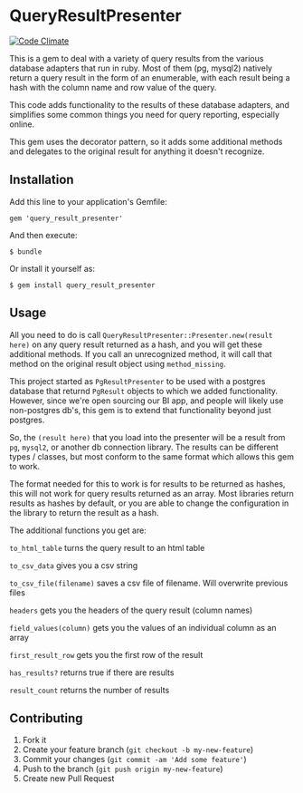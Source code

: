 # QueryResultPresenter

[![Code Climate](https://codeclimate.com/github/paperlesspost/query_result_presenter.png)](https://codeclimate.com/github/paperlesspost/query_result_presenter)

This is a gem to deal with a variety of query results from the
various database adapters that run in ruby. Most of them (pg, mysql2)
natively return a query result in the form of an enumerable, with each
result being a hash with the column name and row value of the query.

This code adds functionality to the results of these
database adapters, and simplifies some common things you need for
query reporting, especially online.

This gem uses the decorator
pattern, so it adds some additional methods and delegates to the
original result for anything it doesn't recognize.

## Installation

Add this line to your application's Gemfile:

    gem 'query_result_presenter'

And then execute:

    $ bundle

Or install it yourself as:

    $ gem install query_result_presenter

## Usage

All you need to do is call `QueryResultPresenter::Presenter.new(result here)`
on any query result returned as a hash, and you will get these
additional methods. If you call an unrecognized method, it will 
call that method on the original result object using `method_missing`.

This project started as `PgResultPresenter` to be used with a postgres
database that returnd `PgResult` objects to which we added 
functionality. However, since we're open sourcing our BI app, and people
will likely use non-postgres db's, this gem is to extend that
functionality beyond just postgres.

So, the `(result here)` that you load into the presenter will be a result
from `pg`, `mysql2`, or another db connection library. The results can 
be different types /
classes, but most conform to the same format which allows this gem to
work.

The format needed for this to work is for results to be returned as
hashes, this will not work for query results
returned as an array. Most libraries return results as hashes by
default, or you are able to change the configuration in the library to
return the result as a hash.

The additional functions you get are:

`to_html_table` turns the query result to an html table

`to_csv_data` gives you a csv string

`to_csv_file(filename)` saves a csv file of filename. Will overwrite
previous files

`headers` gets you the headers of the query result (column names)

`field_values(column)` gets you the values of an individual column as an
array

`first_result_row` gets you the first row of the result

`has_results?` returns true if there are results

`result_count` returns the number of results

## Contributing

1. Fork it
2. Create your feature branch (`git checkout -b my-new-feature`)
3. Commit your changes (`git commit -am 'Add some feature'`)
4. Push to the branch (`git push origin my-new-feature`)
5. Create new Pull Request
